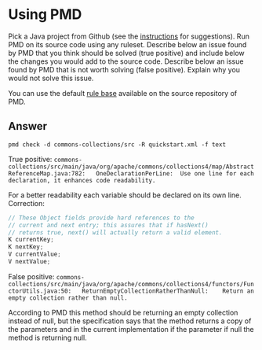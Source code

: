 # Using PMD

Pick a Java project from Github (see the [instructions](../sujet.md) for suggestions). Run PMD on its source code using any ruleset. Describe below an issue found by PMD that you think should be solved (true positive) and include below the changes you would add to the source code. Describe below an issue found by PMD that is not worth solving (false positive). Explain why you would not solve this issue.

You can use the default [rule base](https://github.com/pmd/pmd/blob/master/pmd-java/src/main/resources/rulesets/java/quickstart.xml) available on the source repository of PMD.

## Answer

`pmd check -d commons-collections/src -R quickstart.xml -f text`

True positive:
`commons-collections/src/main/java/org/apache/commons/collections4/map/AbstractReferenceMap.java:782:	OneDeclarationPerLine:	Use one line for each declaration, it enhances code readability.`

For a better readability each variable should be declared on its own line.
Correction:
```java
// These Object fields provide hard references to the
// current and next entry; this assures that if hasNext()
// returns true, next() will actually return a valid element.
K currentKey;
K nextKey;
V currentValue;
V nextValue;
```

False positive:
`commons-collections/src/main/java/org/apache/commons/collections4/functors/FunctorUtils.java:50:	ReturnEmptyCollectionRatherThanNull:	Return an empty collection rather than null.`

According to PMD this method should be returning an empty collection instead of null, but the specification says that the method returns a copy of the parameters and in the current implementation if the parameter if null the method is returning null.
